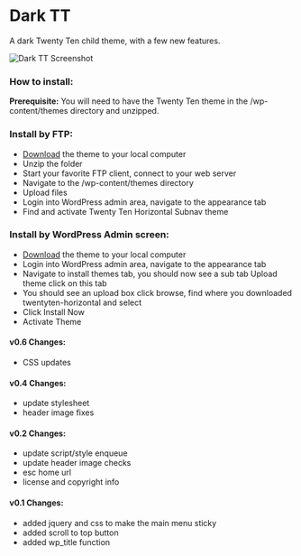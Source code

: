 Dark TT
=======

A dark Twenty Ten child theme, with a few new features.

![Dark TT Screenshot](https://raw.githubusercontent.com/seismicthemes/dark-tt/master/screenshot.png)

### How to install:

**Prerequisite:** You will need to have the Twenty Ten theme in the /wp-content/themes directory and unzipped.

### Install by FTP:

 * [Download](https://github.com/seismicthemes/dark-tt/archive/master.zip) the theme to your local computer
 * Unzip the folder
 * Start your favorite FTP client, connect to your web server
 * Navigate to the /wp-content/themes directory
 * Upload files
 * Login into WordPress admin area, navigate to the appearance tab
 * Find and activate Twenty Ten Horizontal Subnav theme

### Install by WordPress Admin screen:

 * [Download](https://github.com/seismicthemes/dark-tt/archive/master.zip) the theme to your local computer
 * Login into WordPress admin area, navigate to the appearance tab
 * Navigate to install themes tab, you should now see a sub tab Upload theme click on this tab
 * You should see an upload box click browse, find where you downloaded twentyten-horizontal and select
 * Click Install Now
 * Activate Theme

####  v0.6 Changes:

 * CSS updates

####  v0.4 Changes:

 * update stylesheet
 * header image fixes

####  v0.2 Changes:

 * update script/style enqueue
 * update header image checks
 * esc home url
 * license and copyright info

#### v0.1 Changes:

 * added jquery and css to make the main menu sticky
 * added scroll to top button
 * added wp_title function
